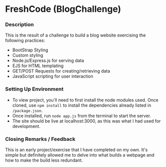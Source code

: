 # FreshCode (BlogChallenge)

### Description
This is the result of a challenge to build a blog website exercising the following practices:
- BootStrap Styling
- Custom styling
- Node.js/Express.js for serving data
- EJS for HTML templating
- GET/POST Requests for creating/retrieving data
- JavaScript scripting for user interaction


### Setting Up Environment
- To view project, you'll need to first install the node modules used. Once cloned, use `npm install` to install the dependencies already listed in `/package.json`.
- Once installed, run `node app.js` from the terminal to start the server.
- The site should be live at localhost:3000, as this was what I had used for development.


### Closing Remarks / Feedback
This is an early project/exercise that I have completed on my own. It's simple but definitely allowed me to delve into what builds a webpage and how to make the build less redundant.
